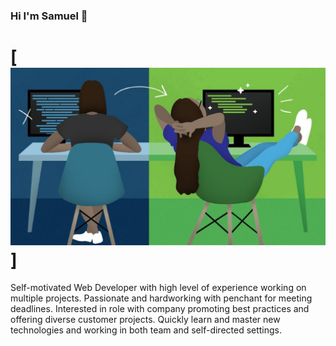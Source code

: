 ### Hi I'm Samuel 👋

  # [![Acquah Samuel header](https://raw.githubusercontent.com/acquahSamuel/acquahSamuel/images/profile.jpg)]

  Self-motivated Web Developer with high level of experience working on multiple projects. Passionate and hardworking with penchant for meeting deadlines. Interested in role with company promoting best practices and offering diverse customer projects. Quickly learn and master new technologies and working in both team and self-directed settings.
<!--
**acquahsamuel/acquahSamuel** is a ✨ _special_ ✨ repository because its `README.md` (this file) appears on your GitHub profile.

Here are some ideas to get you started:

- 🔭 I’m currently working on ...
- 🌱 I’m currently learning ...
- 👯 I’m looking to collaborate on ...
- 🤔 I’m looking for help with ...
- 💬 Ask me about ...
- 📫 How to reach me: ...
- 😄 Pronouns: ...
- ⚡ Fun fact: ...
-->
